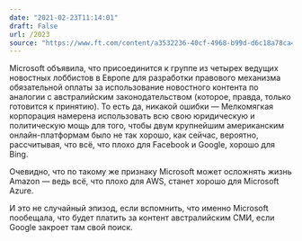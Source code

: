 ```yaml
---
date: "2021-02-23T11:14:01"
draft: False
url: /2023
source: "https://www.ft.com/content/a3532236-40cf-4968-b99d-d6c18a78ca4b"
---
```


Microsoft объявила, что присоединится к группе из четырех ведущих новостных лоббистов в Европе для разработки правового механизма обязательной оплаты за использование новостного контента по аналогии с австралийским законодательством (которое, правда, только готовится к принятию). То есть да, никакой ошибки — Мелкомягкая корпорация намерена использовать всю свою юридическую и политическую мощь для того, чтобы двум крупнейшим американским онлайн-платформам было не так хорошо, как сейчас, вероятно, рассчитывая, что всё, что плохо для Facebook и Google, хорошо для Bing. 

Очевидно, что по такому же признаку Microsoft может осложнять жизнь Amazon — ведь всё, что плохо для AWS, станет хорошо для Microsoft Azure. 

И это не случайный эпизод, если вспомнить, что именно Microsoft пообещала, что будет платить за контент австралийским СМИ, если Google закроет там свой поиск.
